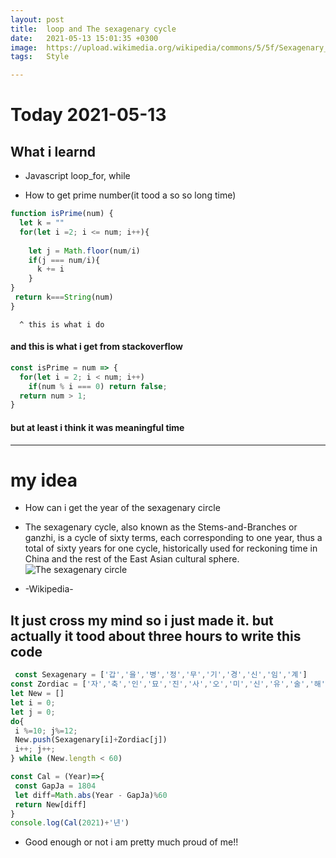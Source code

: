 ```yaml
---
layout: post
title:  loop and The sexagenary cycle
date:   2021-05-13 15:01:35 +0300
image:  https://upload.wikimedia.org/wikipedia/commons/5/5f/Sexagenary_cycle_years_spirals.svg
tags:   Style

---
```


# Today   2021-05-13
## What i learnd 
- Javascript loop_for, while
* How to get prime number(it tood a so so long time)

``` javascript
function isPrime(num) {
  let k = ""
  for(let i =2; i <= num; i++){
    
    let j = Math.floor(num/i)
    if(j === num/i){
      k += i
    }
}
 return k===String(num)
}
```  
      ^ this is what i do 
#### and this is what i get from stackoverflow 

``` js
const isPrime = num => {
  for(let i = 2; i < num; i++)
    if(num % i === 0) return false;
  return num > 1;
}

```

#### but at least i think it was meaningful time 
---
# my idea  
  - How can i get the year of the sexagenary circle
   * The sexagenary cycle, also known as the Stems-and-Branches or ganzhi, is a cycle of sixty terms, each corresponding to one year, thus a total of sixty years for one cycle, historically used for reckoning time in China and the rest of the East Asian cultural sphere. 
   ![The sexagenary circle](https://upload.wikimedia.org/wikipedia/commons/5/5f/Sexagenary_cycle_years_spirals.svg)
   - -Wikipedia-

  ## It just cross my mind so i just made it. but actually it tood about three hours to write this code  
 ``` js
  const Sexagenary = ['갑','을','병','정','무','기','경','신','임','계']
const Zordiac = ['자','축','인','묘','진','사','오','미','신','유','술','해'] 
let New = []
let i = 0;
let j = 0;
do{
  i %=10; j%=12;
  New.push(Sexagenary[i]+Zordiac[j])
  i++; j++;
} while (New.length < 60)

const Cal = (Year)=>{
  const GapJa = 1804 
  let diff=Math.abs(Year - GapJa)%60
  return New[diff]
}
console.log(Cal(2021)+'년')

 ```   
- Good enough or not i am pretty much proud of me!!


